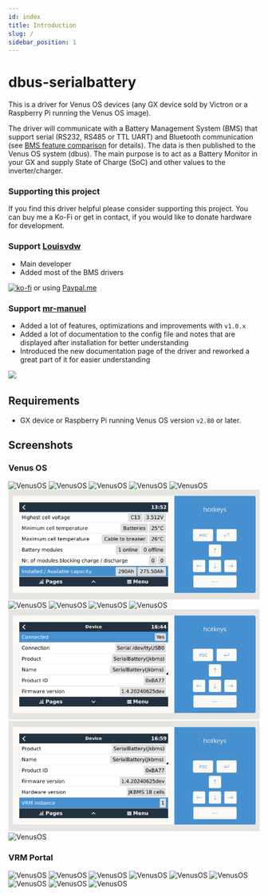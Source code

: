 ```yaml
---
id: index
title: Introduction
slug: /
sidebar_position: 1
---
```


# dbus-serialbattery
This is a driver for Venus OS devices (any GX device sold by Victron or a Raspberry Pi running the Venus OS image).

The driver will communicate with a Battery Management System (BMS) that support serial (RS232, RS485 or TTL UART) and Bluetooth communication (see [BMS feature comparison](./general/features#bms-feature-comparison) for details). The data is then published to the Venus OS system (dbus). The main purpose is to act as a Battery Monitor in your GX and supply State of Charge (SoC) and other values to the inverter/charger.

### Supporting this project
If you find this driver helpful please consider supporting this project. You can buy me a Ko-Fi or get in contact, if you would like to donate hardware for development.

### Support [Louisvdw](https://github.com/Louisvdw)
* Main developer
* Added most of the BMS drivers

[![ko-fi](https://ko-fi.com/img/githubbutton_sm.svg)](https://ko-fi.com/Z8Z73LCW1) or using [Paypal.me](https://paypal.me/innernet)

### Support [mr-manuel](https://github.com/mr-manuel)
* Added a lot of features, optimizations and improvements with `v1.0.x`
* Added a lot of documentation to the config file and notes that are displayed after installation for better understanding
* Introduced the new documentation page of the driver and reworked a great part of it for easier understanding

[<img src="https://github.md0.eu/uploads/donate-button.svg" width="178" />](https://www.paypal.com/donate/?hosted_button_id=3NEVZBDM5KABW)

## Requirements

* GX device or Raspberry Pi running Venus OS version `v2.80` or later.

## Screenshots

### Venus OS

![VenusOS](../../screenshots/venus-os_001.png)
![VenusOS](../../screenshots/venus-os_002.png)
![VenusOS](../../screenshots/venus-os_003.png)
![VenusOS](../../screenshots/venus-os_004.png)
![VenusOS](../../screenshots/venus-os_005.png)
![VenusOS](../../screenshots/venus-os_006.png)
![VenusOS](../../screenshots/venus-os_007.png)
![VenusOS](../../screenshots/venus-os_008.png)
![VenusOS](../../screenshots/venus-os_009.png)
![VenusOS](../../screenshots/venus-os_010.png)
![VenusOS](../../screenshots/venus-os_011.png)
![VenusOS](../../screenshots/venus-os_012.png)
![VenusOS](../../screenshots/venus-os_013.png)

### VRM Portal

![VenusOS](../../screenshots/vrm-portal_001.png)
![VenusOS](../../screenshots/vrm-portal_002.png)
![VenusOS](../../screenshots/vrm-portal_003.png)
![VenusOS](../../screenshots/vrm-portal_004.png)
![VenusOS](../../screenshots/vrm-portal_005.png)
![VenusOS](../../screenshots/vrm-portal_006.png)
![VenusOS](../../screenshots/vrm-portal_007.png)
![VenusOS](../../screenshots/vrm-portal_008.png)
![VenusOS](../../screenshots/vrm-portal_009.png)
